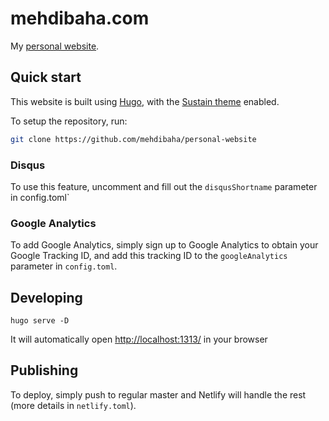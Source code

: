 # mehdibaha.com
My [personal website](https://mehdibaha.com).

## Quick start
This website is built using [Hugo](https://gohugo.io/), with the [Sustain theme](https://github.com/nurlansu/hugo-sustain) enabled.

To setup the repository, run:

```bash
git clone https://github.com/mehdibaha/personal-website
```

### Disqus
To use this feature, uncomment and fill out the `disqusShortname` parameter in config.toml`

### Google Analytics
To add Google Analytics, simply sign up to Google Analytics to obtain your Google Tracking ID, and add this tracking ID to the `googleAnalytics` parameter in `config.toml`.

## Developing
`hugo serve -D`

It will automatically open <http://localhost:1313/> in your browser

## Publishing
To deploy, simply push to regular master and Netlify will handle the rest (more details in `netlify.toml`).